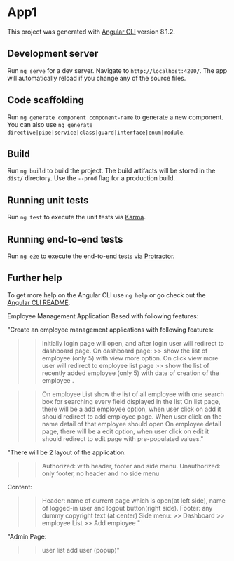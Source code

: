 # App1

This project was generated with [Angular CLI](https://github.com/angular/angular-cli) version 8.1.2.

## Development server

Run `ng serve` for a dev server. Navigate to `http://localhost:4200/`. The app will automatically reload if you change any of the source files.

## Code scaffolding

Run `ng generate component component-name` to generate a new component. You can also use `ng generate directive|pipe|service|class|guard|interface|enum|module`.

## Build

Run `ng build` to build the project. The build artifacts will be stored in the `dist/` directory. Use the `--prod` flag for a production build.

## Running unit tests

Run `ng test` to execute the unit tests via [Karma](https://karma-runner.github.io).

## Running end-to-end tests

Run `ng e2e` to execute the end-to-end tests via [Protractor](http://www.protractortest.org/).

## Further help

To get more help on the Angular CLI use `ng help` or go check out the [Angular CLI README](https://github.com/angular/angular-cli/blob/master/README.md).


Employee Management Application Based with following features:

"Create an employee management applications with following features:

>> Initially login page will open, and after login user will redirect to dashboard page.
>> On dashboard page: 
       >> show the list of employee (only 5) with view more option. On click view more user will redirect to employee list page
       >> show the list of recently added employee (only 5) with date of creation of the employee .

>> On employee List  show the list of all employee with one search box for searching every field displayed in the list
>> On list page, there will be a add employee option, when user click on add it should redirect to add employee page.
>> When user click on the name detail of that employee should open
>> On employee detail page, there will be a edit option, when user click on edit it should redirect to edit page with pre-populated values."

"There will be 2 layout of the application:

>> Authorized: with header, footer and side menu.
>> Unauthorized: only footer, no header and no side menu

Content: 

>> Header: name of current page which is open(at left side), name of logged-in user and logout button(right side).
>> Footer: any dummy copyright text (at center)
>> Side menu: 
      >> Dashboard
     >> employee List
     >> Add employee "

"Admin Page:

>> user list
>> add user (popup)"
